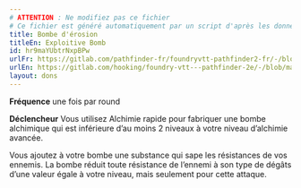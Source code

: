 ```yaml
---
# ATTENTION : Ne modifiez pas ce fichier
# Ce fichier est généré automatiquement par un script d'après les données du module Foundry VTT officiel et de sa traduction
title: Bombe d'érosion
titleEn: Exploitive Bomb
id: hr9maYUbtrNxpBPw
urlFr: https://gitlab.com/pathfinder-fr/foundryvtt-pathfinder2-fr/-/blob/master/data/feats/hr9maYUbtrNxpBPw.htm
urlEn: https://gitlab.com/hooking/foundry-vtt---pathfinder-2e/-/blob/master/packs/data/feats.db/exploitive-bomb.json
layout: dons
---
```

**Fréquence** une fois par round

**Déclencheur** Vous utilisez Alchimie rapide pour fabriquer une bombe alchimique qui est inférieure d’au moins 2 niveaux à votre niveau d’alchimie avancée.

Vous ajoutez à votre bombe une substance qui sape les résistances de vos ennemis. La bombe réduit toute résistance de l’ennemi à son type de dégâts d’une valeur égale à votre niveau, mais seulement pour cette attaque.
